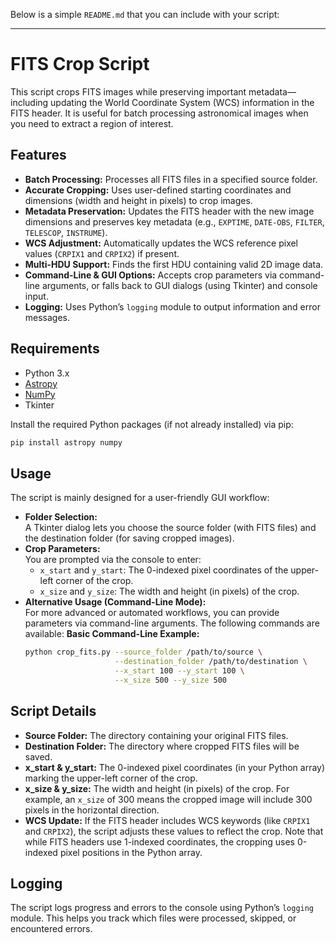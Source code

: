 Below is a simple `README.md` that you can include with your script:

---

# FITS Crop Script

This script crops FITS images while preserving important metadata—including updating the World Coordinate System (WCS) information in the FITS header. It is useful for batch processing astronomical images when you need to extract a region of interest.

## Features

- **Batch Processing:** Processes all FITS files in a specified source folder.
- **Accurate Cropping:** Uses user-defined starting coordinates and dimensions (width and height in pixels) to crop images.
- **Metadata Preservation:** Updates the FITS header with the new image dimensions and preserves key metadata (e.g., `EXPTIME`, `DATE-OBS`, `FILTER`, `TELESCOP`, `INSTRUME`).
- **WCS Adjustment:** Automatically updates the WCS reference pixel values (`CRPIX1` and `CRPIX2`) if present.
- **Multi-HDU Support:** Finds the first HDU containing valid 2D image data.
- **Command-Line & GUI Options:** Accepts crop parameters via command-line arguments, or falls back to GUI dialogs (using Tkinter) and console input.
- **Logging:** Uses Python’s `logging` module to output information and error messages.

## Requirements

- Python 3.x
- [Astropy](https://www.astropy.org/)
- [NumPy](https://numpy.org/)
- Tkinter

Install the required Python packages (if not already installed) via pip:

```bash
pip install astropy numpy
```

## Usage
The script is mainly designed for a user-friendly GUI workflow:
 - **Folder Selection:**  
A Tkinter dialog lets you choose the source folder (with FITS files) and the destination folder (for saving cropped images).
- **Crop Parameters:**  
You are prompted via the console to enter:
    - `x_start` and `y_start`: The 0-indexed pixel coordinates of the upper-left corner of the crop.
    - `x_size` and `y_size`: The width and height (in pixels) of the crop.
- **Alternative Usage (Command-Line Mode):**  
  For more advanced or automated workflows, you can provide parameters via command-line arguments. The following commands are available:
  **Basic Command-Line Example:**
    ```bash
    python crop_fits.py --source_folder /path/to/source \
                        --destination_folder /path/to/destination \
                        --x_start 100 --y_start 100 \
                        --x_size 500 --y_size 500
    ```

## Script Details

- **Source Folder:** The directory containing your original FITS files.
- **Destination Folder:** The directory where cropped FITS files will be saved.
- **x_start & y_start:** The 0-indexed pixel coordinates (in your Python array) marking the upper-left corner of the crop.
- **x_size & y_size:** The width and height (in pixels) of the crop. For example, an `x_size` of 300 means the cropped image will include 300 pixels in the horizontal direction.
- **WCS Update:** If the FITS header includes WCS keywords (like `CRPIX1` and `CRPIX2`), the script adjusts these values to reflect the crop. Note that while FITS headers use 1-indexed coordinates, the cropping uses 0-indexed pixel positions in the Python array.


## Logging

The script logs progress and errors to the console using Python’s `logging` module. This helps you track which files were processed, skipped, or encountered errors.